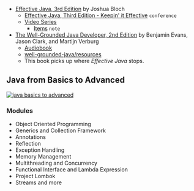 * [Effective Java, 3rd Edition](https://www.goodreads.com/book/show/34927404-effective-java) by Joshua Bloch
    * [Effective Java, Third Edition - Keepin' it Effective](https://www.youtube.com/watch?v=7qXfoZIqi2Q) `conference`
    * [Video Series](https://www.youtube.com/playlist?list=PLcJ6nqGscKrd2UxeLTY-fIr0dzdMIOHAK)
        * [Items](https://cliff-salad-4e8.notion.site/61bc295be10a4cb7b20fafec03485070?v=3a021b2d678c4fab98a2de8ea5c95ab7) `note`
* [The Well-Grounded Java Developer, 2nd Edition](https://www.manning.com/books/the-well-grounded-java-developer-second-edition) by Benjamin Evans, Jason Clark, and Martijn Verburg
    * [Audiobook](https://1024terabox.com/s/17qVas-ZadhBc0NqIpO0Myw)
    * [well-grounded-java/resources](https://github.com/well-grounded-java/resources)
    * This book picks up where *Effective Java* stops.

## Java from Basics to Advanced

[![java basics to advanced](https://files.catbox.moe/j9pu8o.png)](https://www.udemy.com/course/java_basics_to_advanced/)

### Modules

* Object Oriented Programming
* Generics and Collection Framework
* Annotations
* Reflection
* Exception Handling
* Memory Management
* Multithreading and Concurrency
* Functional Interface and Lambda Expression
* Project Lombok
* Streams and more
